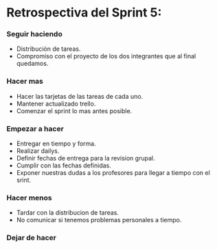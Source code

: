 # Retrospectiva del Sprint 5:

### **Seguir haciendo**
* Distribución de tareas.
* Compromiso con el proyecto de los dos integrantes que al final quedamos.

### **Hacer mas**
* Hacer las tarjetas de las tareas de cada uno.
* Mantener actualizado trello.
* Comenzar el sprint lo mas antes posible.

### **Empezar a hacer**
* Entregar en tiempo y forma.
* Realizar dailys.
* Definir fechas de entrega para la revision grupal.
* Cumplir con las fechas definidas.
* Exponer nuestras dudas a los profesores para llegar a tiempo con el srint.

### **Hacer menos**
* Tardar con la distribucion de tareas.
* No comunicar si tenemos problemas personales a tiempo.

### **Dejar de hacer**

